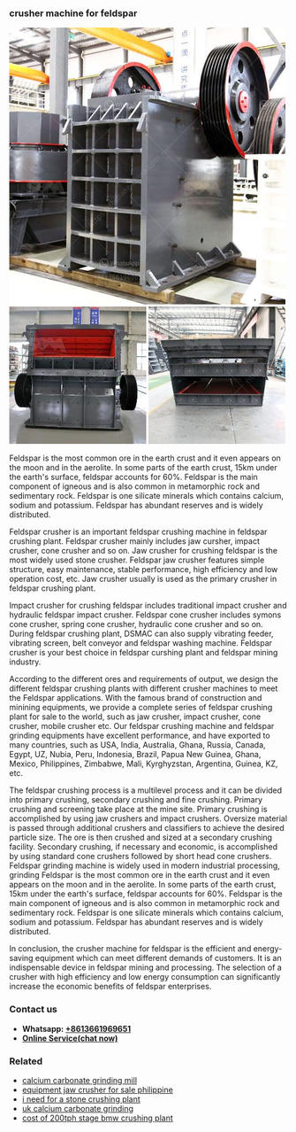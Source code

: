 <h3>crusher machine for feldspar</h3><img src='1702260189.jpg' alt=''><p>Feldspar is the most common ore in the earth crust and it even appears on the moon and in the aerolite. In some parts of the earth crust, 15km under the earth's surface, feldspar accounts for 60%. Feldspar is the main component of igneous and is also common in metamorphic rock and sedimentary rock. Feldspar is one silicate minerals which contains calcium, sodium and potassium. Feldspar has abundant reserves and is widely distributed.</p><p>Feldspar crusher is an important feldspar crushing machine in feldspar crushing plant. Feldspar crusher mainly includes jaw cursher, impact crusher, cone crusher and so on. Jaw crusher for crushing feldspar is the most widely used stone crusher. Feldspar jaw crusher features simple structure, easy maintenance, stable performance, high efficiency and low operation cost, etc. Jaw crusher usually is used as the primary crusher in feldspar crushing plant.</p><p>Impact crusher for crushing feldspar includes traditional impact crusher and hydraulic feldspar impact crusher. Feldspar cone crusher includes symons cone crusher, spring cone crusher, hydraulic cone crusher and so on. During feldspar crushing plant, DSMAC can also supply vibrating feeder, vibrating screen, belt conveyor and feldspar washing machine. Feldspar crusher is your best choice in feldspar curshing plant and feldspar mining industry.</p><p>According to the different ores and requirements of output, we design the different feldspar crushing plants with different crusher machines to meet the Feldspar applications. With the famous brand of construction and minining equipments, we provide a complete series of feldspar crushing plant for sale to the world, such as jaw crusher, impact crusher, cone crusher, mobile crusher etc. Our feldspar crushing machine and feldspar grinding equipments have excellent performance, and have exported to many countries, such as USA, India, Australia, Ghana, Russia, Canada, Egypt, UZ, Nubia, Peru, Indonesia, Brazil, Papua New Guinea, Ghana, Mexico, Philippines, Zimbabwe, Mali, Kyrghyzstan, Argentina, Guinea, KZ, etc.</p><p>The feldspar crushing process is a multilevel process and it can be divided into primary crushing, secondary crushing and fine crushing. Primary crushing and screening take place at the mine site. Primary crushing is accomplished by using jaw crushers and impact crushers. Oversize material is passed through additional crushers and classifiers to achieve the desired particle size. The ore is then crushed and sized at a secondary crushing facility. Secondary crushing, if necessary and economic, is accomplished by using standard cone crushers followed by short head cone crushers. Feldspar grinding machine is widely used in modern industrial processing, grinding Feldspar is the most common ore in the earth crust and it even appears on the moon and in the aerolite. In some parts of the earth crust, 15km under the earth's surface, feldspar accounts for 60%. Feldspar is the main component of igneous and is also common in metamorphic rock and sedimentary rock. Feldspar is one silicate minerals which contains calcium, sodium and potassium. Feldspar has abundant reserves and is widely distributed.</p><p>In conclusion, the crusher machine for feldspar is the efficient and energy-saving equipment which can meet different demands of customers. It is an indispensable device in feldspar mining and processing. The selection of a crusher with high efficiency and low energy consumption can significantly increase the economic benefits of feldspar enterprises.</p><h3>Contact us</h3><ul><li><strong>Whatsapp:&nbsp;<a href="https://wa.me/8613661969651">+8613661969651</a></strong></li><li><a href="https://swt.shibang-china.com/?git&amp;zhl&amp;crusher machine for feldspar"><strong>Online Service(chat now)</strong></a></li></ul><h3>Related</h3><ul><li><a href='calcium carbonate grinding mill.md'>calcium carbonate grinding mill</a></li><li><a href='equipment jaw crusher for sale philippine.md'>equipment jaw crusher for sale philippine</a></li><li><a href='i need for a stone crushing plant.md'>i need for a stone crushing plant</a></li><li><a href='uk calcium carbonate grinding.md'>uk calcium carbonate grinding</a></li><li><a href='cost of 200tph stage bmw crushing plant.md'>cost of 200tph stage bmw crushing plant</a></li></ul>